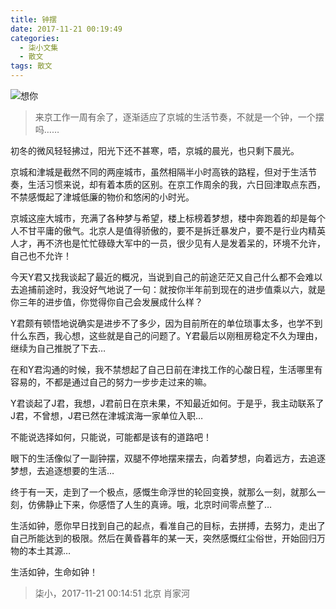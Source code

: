 ```yaml
---
title: 钟摆
date: 2017-11-21 00:19:49
categories:
  - 柒小文集
  - 散文
tags: 散文
---
```


![想你](/imgs/1511194755397.jpg)

> 来京工作一周有余了，逐渐适应了京城的生活节奏，不就是一个钟，一个摆吗……

<!-- more -->

初冬的微风轻轻拂过，阳光下还不甚寒，唔，京城的晨光，也只剩下晨光。

京城和津城是截然不同的两座城市，虽然相隔半小时高铁的路程，但对于生活节奏，生活习惯来说，却有着本质的区别。在京工作周余的我，六日回津取点东西，不禁感慨起了津城低廉的物价和悠闲的小时光。

京城这座大城市，充满了各种梦与希望，楼上标榜着梦想，楼中奔跑着的却是每个人不甘平庸的傲气。北京人是值得骄傲的，要不是拆迁暴发户，要不是行业内精英人才，再不济也是忙忙碌碌大军中的一员，很少见有人是发着呆的，环境不允许，自己也不允许！

今天Y君又找我谈起了最近的概况，当说到自己的前途茫茫又自己什么都不会难以去追捕前途时，我没好气地说了一句：就按你半年前到现在的进步值乘以六，就是你三年的进步值，你觉得你自己会发展成什么样？

Y君颇有顿悟地说确实是进步不了多少，因为目前所在的单位琐事太多，也学不到什么东西，我心想，这些就是自己的问题了。Y君最后以刚租房稳定不久为理由，继续为自己推脱了下去…

在和Y君沟通的时候，我不禁想起了自己日前在津找工作的心酸日程，生活哪里有容易的，不都是通过自己的努力一步步走过来的嘛。

Y君谈起了J君，我想，J君前日在京未果，不知最近如何。于是乎，我主动联系了J君，不曾想，J君已然在津城滨海一家单位入职…

不能说选择如何，只能说，可能都是该有的道路吧！

眼下的生活像似了一副钟摆，双腿不停地摆来摆去，向着梦想，向着远方，去追逐梦想，去追逐想要的生活…

终于有一天，走到了一个极点，感慨生命浮世的轮回变换，就那么一刻，就那么一刻，仿佛静止下来，你感悟了人生的真谛。哦，北京时间零点整了…

生活如钟，愿你早日找到自己的起点，看准自己的目标，去拼搏，去努力，走出了自己所能达到的极限。然后在黄昏暮年的某一天，突然感慨红尘俗世，开始回归万物的本土其源…

生活如钟，生命如钟！

> 柒小，2017-11-21 00:14:51 北京 肖家河